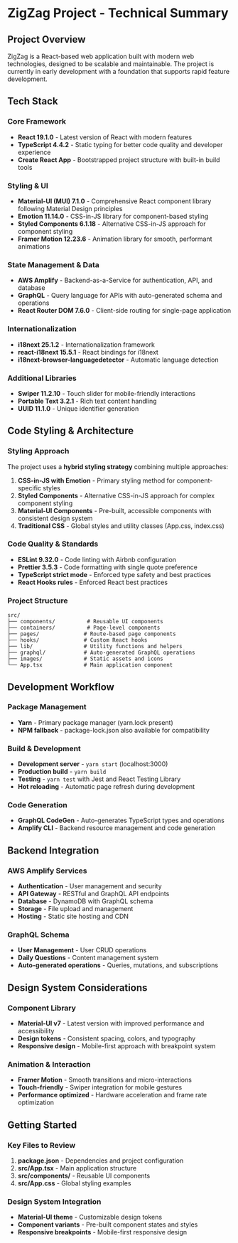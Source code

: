 # ZigZag Project - Technical Summary

## Project Overview
ZigZag is a React-based web application built with modern web technologies, designed to be scalable and maintainable. The project is currently in early development with a foundation that supports rapid feature development.

## Tech Stack

### Core Framework
- **React 19.1.0** - Latest version of React with modern features
- **TypeScript 4.4.2** - Static typing for better code quality and developer experience
- **Create React App** - Bootstrapped project structure with built-in build tools

### Styling & UI
- **Material-UI (MUI) 7.1.0** - Comprehensive React component library following Material Design principles
- **Emotion 11.14.0** - CSS-in-JS library for component-based styling
- **Styled Components 6.1.18** - Alternative CSS-in-JS approach for component styling
- **Framer Motion 12.23.6** - Animation library for smooth, performant animations

### State Management & Data
- **AWS Amplify** - Backend-as-a-Service for authentication, API, and database
- **GraphQL** - Query language for APIs with auto-generated schema and operations
- **React Router DOM 7.6.0** - Client-side routing for single-page application

### Internationalization
- **i18next 25.1.2** - Internationalization framework
- **react-i18next 15.5.1** - React bindings for i18next
- **i18next-browser-languagedetector** - Automatic language detection

### Additional Libraries
- **Swiper 11.2.10** - Touch slider for mobile-friendly interactions
- **Portable Text 3.2.1** - Rich text content handling
- **UUID 11.1.0** - Unique identifier generation

## Code Styling & Architecture

### Styling Approach
The project uses a **hybrid styling strategy** combining multiple approaches:

1. **CSS-in-JS with Emotion** - Primary styling method for component-specific styles
2. **Styled Components** - Alternative CSS-in-JS approach for complex component styling
3. **Material-UI Components** - Pre-built, accessible components with consistent design system
4. **Traditional CSS** - Global styles and utility classes (App.css, index.css)

### Code Quality & Standards
- **ESLint 9.32.0** - Code linting with Airbnb configuration
- **Prettier 3.5.3** - Code formatting with single quote preference
- **TypeScript strict mode** - Enforced type safety and best practices
- **React Hooks rules** - Enforced React best practices

### Project Structure
```
src/
├── components/          # Reusable UI components
├── containers/          # Page-level components
├── pages/              # Route-based page components
├── hooks/              # Custom React hooks
├── lib/                # Utility functions and helpers
├── graphql/            # Auto-generated GraphQL operations
├── images/             # Static assets and icons
└── App.tsx             # Main application component
```

## Development Workflow

### Package Management
- **Yarn** - Primary package manager (yarn.lock present)
- **NPM fallback** - package-lock.json also available for compatibility

### Build & Development
- **Development server** - `yarn start` (localhost:3000)
- **Production build** - `yarn build`
- **Testing** - `yarn test` with Jest and React Testing Library
- **Hot reloading** - Automatic page refresh during development

### Code Generation
- **GraphQL CodeGen** - Auto-generates TypeScript types and operations
- **Amplify CLI** - Backend resource management and code generation

## Backend Integration

### AWS Amplify Services
- **Authentication** - User management and security
- **API Gateway** - RESTful and GraphQL API endpoints
- **Database** - DynamoDB with GraphQL schema
- **Storage** - File upload and management
- **Hosting** - Static site hosting and CDN

### GraphQL Schema
- **User Management** - User CRUD operations
- **Daily Questions** - Content management system
- **Auto-generated operations** - Queries, mutations, and subscriptions

## Design System Considerations

### Component Library
- **Material-UI v7** - Latest version with improved performance and accessibility
- **Design tokens** - Consistent spacing, colors, and typography
- **Responsive design** - Mobile-first approach with breakpoint system

### Animation & Interaction
- **Framer Motion** - Smooth transitions and micro-interactions
- **Touch-friendly** - Swiper integration for mobile gestures
- **Performance optimized** - Hardware acceleration and frame rate optimization

## Getting Started 

### Key Files to Review
1. **package.json** - Dependencies and project configuration
2. **src/App.tsx** - Main application structure
3. **src/components/** - Reusable UI components
4. **src/App.css** - Global styling examples

### Design System Integration
- **Material-UI theme** - Customizable design tokens
- **Component variants** - Pre-built component states and styles
- **Responsive breakpoints** - Mobile-first responsive design


